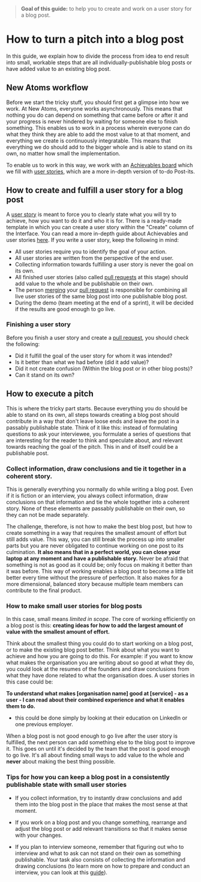 >**Goal of this guide:** to help you to create and work on a user story for a blog post.

# How to turn a pitch into a blog post

In this guide, we explain how to divide the process from idea to end result into small, workable steps that are all individually-publishable blog posts or have added value to an existing blog post.

## New Atoms workflow

Before we start the tricky stuff, you should first get a glimpse into how we work. At New Atoms, everyone works asynchronously. This means that nothing you do can depend on something that came before or after it and your progress is never hindered by waiting for someone else to finish something. This enables us to work in a process wherein everyone can do what they think they are able to add the most value to at that moment, and everything we create is continuously integratable. This means that everything we do should add to the bigger whole and is able to stand on its own, no matter how small the implementation.

To enable us to work in this way, we work with an [Achievables board](../use-the-achievables-board/readme.md) which we fill with [user stories](../glossary/user-story.md), which are a more in-depth version of to-do Post-its.

## How to create and fulfill a user story for a blog post

A [user story](../glossary/user-story.md) is meant to force you to clearly state what you will try to achieve, how you want to do it and who it is for. There is a ready-made template in which you can create a user story within the "Create" column of the Interface. You can read a more in-depth guide about Achievables and user stories [here](https://github.com/newatoms/guides/tree/ready/board-guide).
If you write a user story, keep the following in mind:

* All user stories require you to identify the goal of your action.
* All user stories are written from the perspective of the end user.
* Collecting information towards fulfilling a user story is never the goal on its own.
* All finished user stories (also called [pull requests](https://github.com/newatoms/guides/tree/ready/github-guide#the-pull-request) at this stage) should add value to the whole and be publishable on their own.
* The person [merging](https://github.com/newatoms/guides/tree/ready/github-guide#discuss-and-merge) your [pull request](https://github.com/newatoms/guides/tree/ready/github-guide#the-pull-request) is responsible for combining all live user stories of the same blog post into one publishable blog post.
* During the demo (team meeting at the end of a sprint), it will be decided if the results are good enough to go live.

### Finishing a user story

Before you finish a user story and create a [pull request](https://github.com/newatoms/guides/tree/ready/github-guide#the-pull-request), you should check the following:

* Did it fulfill the goal of the user story for whom it was intended?
* Is it better than what we had before (did it add value)?
* Did it not create confusion (Within the blog post or in other blog posts)?
* Can it stand on its own?

## How to execute a pitch

This is where the tricky part starts. Because everything you do should be able to stand on its own, all steps towards creating a blog post should contribute in a way that don't leave loose ends and leave the post in a passably publishable state. Think of it like this: instead of formulating questions to ask your interviewee, you formulate a series of questions that are interesting for the reader to think and speculate about, and relevant towards reaching the goal of the pitch. This in and of itself could be a publishable post.

### Collect information, draw conclusions and tie it together in a coherent story.

This is generally everything you normally do while writing a blog post. Even if it is fiction or an interview, you always collect information, draw conclusions on that information and tie the whole together into a coherent story. None of these elements are passably publishable on their own, so they can not be made separately.

The challenge, therefore, is not how to make the best blog post, but how to create something in a way that requires the smallest amount of effort but still adds value. This way, you can still break the process up into smaller parts but you are never obligated to continue working on one post to its culmination. **It also means that in a perfect world, you can close your laptop at any moment and have a publishable story.** Never be afraid that something is not as good as it could be; only focus on making it better than it was before. This way of working enables a blog post to become a little bit better every time without the pressure of perfection. It also makes for a more dimensional, balanced story because multiple team members can contribute to the final product.

### How to make small user stories for blog posts

In this case, small means *limited in scope*. The core of working efficiently on a blog post is this: **creating ideas for how to add the largest amount of value with the smallest amount of effort.**

Think about the smallest thing you could do to start working on a blog post, or to make the existing blog post better. Think about what you want to achieve and how you are going to do this. For example: if you want to know what makes the organisation you are writing about so good at what they do, you could look at the resumes of the founders and draw conclusions from what they have done related to what the organisation does. A user stories in this case could be:

**To understand what makes [organisation name] good at [service] - as a user - I can read about their combined experience and what it enables them to do.**

* this could be done simply by looking at their education on LinkedIn or one previous employer.

When a blog post is not good enough to go live after the user story is fulfilled, the next person can add something else to the blog post to improve it. This goes on until it's decided by the team that the post is good enough to go live. It's all about finding small ways to add value to the whole and **never** about making the best thing possible.

### Tips for how you can keep a blog post in a consistently publishable state with small user stories

* If you collect information, try to instantly draw conclusions and add them into the blog post in the place that makes the most sense at that moment.

* If you work on a blog post and you change something, rearrange and adjust the blog post or add relevant transitions so that it makes sense with your changes.

* If you plan to interview someone, remember that figuring out who to interview and what to ask can not stand on their own as something publishable. Your task also consists of collecting the  information and drawing conclusions (to learn more on how to prepare and conduct an interview, you can look at this [guide](../interview-guide)).
